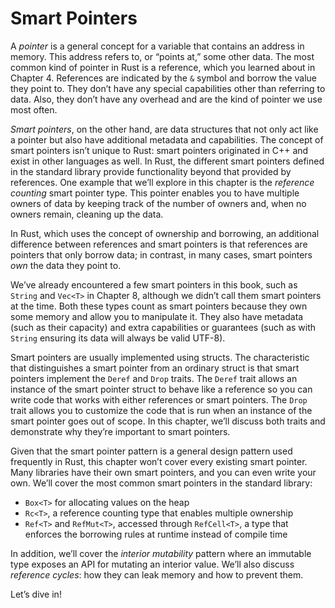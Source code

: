 # Smart Pointers

A *pointer* is a general concept for a variable that contains an address in
memory. This address refers to, or “points at,” some other data. The most
common kind of pointer in Rust is a reference, which you learned about in
Chapter 4. References are indicated by the `&` symbol and borrow the value they
point to. They don’t have any special capabilities other than referring to
data. Also, they don’t have any overhead and are the kind of pointer we use
most often.

*Smart pointers*, on the other hand, are data structures that not only act like
a pointer but also have additional metadata and capabilities. The concept of
smart pointers isn’t unique to Rust: smart pointers originated in C++ and exist
in other languages as well. In Rust, the different smart pointers defined in
the standard library provide functionality beyond that provided by references.
One example that we’ll explore in this chapter is the *reference counting*
smart pointer type. This pointer enables you to have multiple owners of data by
keeping track of the number of owners and, when no owners remain, cleaning up
the data.

In Rust, which uses the concept of ownership and borrowing, an additional
difference between references and smart pointers is that references are
pointers that only borrow data; in contrast, in many cases, smart pointers
*own* the data they point to.

We’ve already encountered a few smart pointers in this book, such as `String`
and `Vec<T>` in Chapter 8, although we didn’t call them smart pointers at the
time. Both these types count as smart pointers because they own some memory and
allow you to manipulate it. They also have metadata (such as their capacity)
and extra capabilities or guarantees (such as with `String` ensuring its data
will always be valid UTF-8).

Smart pointers are usually implemented using structs. The characteristic that
distinguishes a smart pointer from an ordinary struct is that smart pointers
implement the `Deref` and `Drop` traits. The `Deref` trait allows an instance
of the smart pointer struct to behave like a reference so you can write code
that works with either references or smart pointers. The `Drop` trait allows
you to customize the code that is run when an instance of the smart pointer
goes out of scope. In this chapter, we’ll discuss both traits and demonstrate
why they’re important to smart pointers.

Given that the smart pointer pattern is a general design pattern used
frequently in Rust, this chapter won’t cover every existing smart pointer. Many
libraries have their own smart pointers, and you can even write your own. We’ll
cover the most common smart pointers in the standard library:

* `Box<T>` for allocating values on the heap
* `Rc<T>`, a reference counting type that enables multiple ownership
* `Ref<T>` and `RefMut<T>`, accessed through `RefCell<T>`, a type that enforces
  the borrowing rules at runtime instead of compile time

In addition, we’ll cover the *interior mutability* pattern where an immutable
type exposes an API for mutating an interior value. We’ll also discuss
*reference cycles*: how they can leak memory and how to prevent them.

Let’s dive in!
